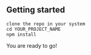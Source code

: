 ## Getting started
```
clone the repo in your system
cd YOUR_PROJECT_NAME
npm install
```

You are ready to go!
